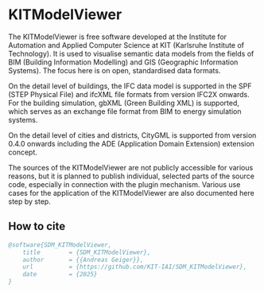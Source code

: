 # KITModelViewer

The KITModelViewer is free software developed at the Institute for Automation and Applied Computer Science at KIT (Karlsruhe Institute of Technology). It is used to visualise semantic data models from the fields of BIM (Building Information Modelling) and GIS (Geographic Information Systems). The focus here is on open, standardised data formats.

On the detail level of buildings, the IFC data model is supported in the SPF (STEP Physical File) and ifcXML file formats from version IFC2X onwards. For the building simulation, gbXML (Green Building XML) is supported, which serves as an exchange file format from BIM to energy simulation systems.

On the detail level of cities and districts, CityGML is supported from version 0.4.0 onwards including the ADE (Application Domain Extension) extension concept.

The sources of the KITModelViewer are not publicly accessible for various reasons, but it is planned to publish individual, selected parts of the source code, especially in connection with the plugin mechanism. Various use cases for the application of the KITModelViewer are also documented here step by step.


## How to cite

```bibtex
@software{SDM_KITModelViewer,
	title        = {SDM_KITModelViewer},
	author       = {{Andreas Geiger}},
	url          = {https://github.com/KIT-IAI/SDM_KITModelViewer},
	date         = {2025}
}
```
